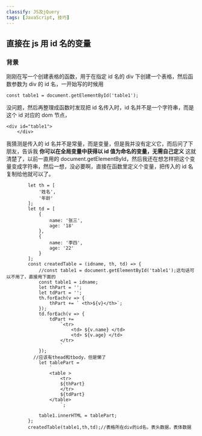 ```yaml
---
classify: JS及jQuery
tags: [JavaScript, 技巧]
---
```


## 直接在 js 用 id 名的变量

### 背景
刚刚在写一个创建表格的函数，用于在指定 id 名的 div 下创建一个表格，然后函数参数为 div 的 id 名，一开始写的时候用

```
const table1 = document.getElementById('table1');
```

没问题，然后再整理成函数时发现把 id 名传入时，id 名并不是一个字符串，而是这个 id 对应的 dom 节点，

```
<div id="table1">
    </div>
```

我猜测是传入的 id 名并不是常量，而是变量，但是我并没有定义它，而后问了下朋友，告诉我
**你可以在全局变量中获得以 id 值为命名的变量，无需自己定义**
这就清楚了，以前一直用的 document.getElementById，然后我还在想怎样把这个变量变成字符串，然后一想，没必要啊，直接在函数里定义个变量，把传入的 id 名复制给他就可以了。

```
        let th = [
            '姓名',
            '年龄'
        ];
        let td = [
            {
                name: '张三',
                age: '18'
            },
            {
                name: '李四',
                age: '22'
            }
        ];
        const createdTable = (idname, th, td) => {
            //const table1 = document.getElementById('table1');这句话可以不用了，直接用下面的
            const table1 = idname;
            let thPart = '';
            let tdPart = '';
            th.forEach(v => {
                thPart += ` <th>${v}</th>`;
            });
            td.forEach(v => {
                tdPart +=
                    `<tr>
                        <td> ${v.name} </td>
                        <td> ${v.age} </td>
                    </tr>
                    `
            });
          //应该有thead和tbody，但是懒了
            let tablePart =
                `
                <table >
                    <tr>
                    ${thPart}
                    </tr>
                    ${tdPart}
                </table>
                    `;

            table1.innerHTML = tablePart;
        };
        createdTable(table1,th,td);//表格所在div的id名，表头数据，表体数据
```
